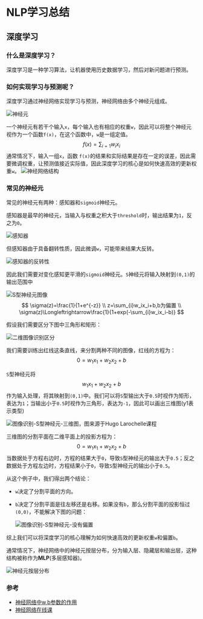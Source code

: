 # NLP学习总结

## 深度学习

### 什么是深度学习？

深度学习是一种学习算法，让机器使用历史数据学习，然后对新问题进行预测。

### 如何实现学习与预测呢？

深度学习通过神经网络实现学习与预测，神经网络由多个神经元组成。

![神经元](NLP学习\神经元.png)

一个神经元有若干个输入`x`，每个输入也有相应的权重`w`，因此可以将整个神经元视作为一个函数`f(x)`，在这个函数中，`w`是一组定值。
$$
f(x)=\sum_{i=1}w_ix_i
$$
通常情况下，输入一组`x`，函数 `f(x)`的结果和实际结果是存在一定的误差，因此需要微调权重，让预测值接近实际值，因此深度学习的核心是如何快速高效的更新权重`w`。
![神经网络结构](NLP学习\神经网络结构.png)

### 常见的神经元

常见的神经元有两种：感知器和`sigmoid`神经元。

感知器是最早的神经元，当输入与权重之积大于`threshold`时，输出结果为`1`，反之为`0`。

![感知器](NLP学习\感知器.png)

但感知器由于具备翻转性质，因此微调`w`，可能带来结果大反转。

![感知器的反转性](NLP学习\感知器的反转性质.png)

因此我们需要对变化感知更平滑的`sigmoid`神经元。`S`神经元将输入映射到`(0,1)`的输出范围中

![S型神经元图像](NLP学习\S型神经元图像.png)
$$
\sigma(z)=\frac{1}{1+e^{-z}}
\\
z=\sum_{i}w_ix_i+b,b为偏置
\\
\sigma(z)\Longleftrightarrow\frac{1}{1+exp(-\sum_{i}w_ix_i-b)}
$$


假设我们需要区分下图中三角形和矩形：

![二维图像识别区分](NLP学习\二维图像识别区分.png)

我们需要训练出红线这条直线，来分割两种不同的图像，红线的方程为：
$$
0=w_1x_1+w_2x_2+b
$$

`S`型神经元将
$$
w_1x_1+w_2x_2+b
$$
作为输入处理，将其映射到`(0,1)`中。我们可以将`S`型输出大于`0.5`时视作为矩形，表达为`1`；当输出小于`0.5`时视作为三角形，表达为`-1`，因此可以画出三维图(y1表示类型)

![图像识别-S型神经元-三维图，图来源于Hugo Larochelle课程](NLP学习\图像识别-S型神经元-三维图.png)

三维图的分割平面在二维平面上的投影方程为：
$$
0=w_1x_1+w_2x_2+b
$$
当数据处于方程右边时，方程的结果大于`0`，导致`S`型神经元的输出大于`0.5`；反之数据处于方程左边时，方程结果小于`0`，导致`S`型神经元的输出小于`0.5`。

从这个例子中，我们得出两个结论：

- `w`决定了分割平面的方向。

- `b`决定了分割平面是往左移还是右移。如果没有`b`，那么分割平面的投影恒过`(0,0)`，不能解决下图的问题：

  ![图像识别-S型神经元-没有偏置](D:\Myself\notebook\深度学习\NLP学习\图像识别-S型神经元-没有偏置.png)

综上我们可以将深度学习的核心理解为如何快速高效的更新权重`w`和偏置`b`。

通常情况下，神经网络中的神经元按层分布，分为输入层、隐藏层和输出层，这种结构被称作为**MLP**(多层感知器)。

![神经元按层分布](NLP学习/神经元按层分布.png)

### 参考

- [神经网络中w,b参数的作用](https://blog.csdn.net/xwd18280820053/article/details/70681750)
- [神经网络在线课](https://posts.careerengine.us/p/5afbd565e0524d5d843b98f7)
